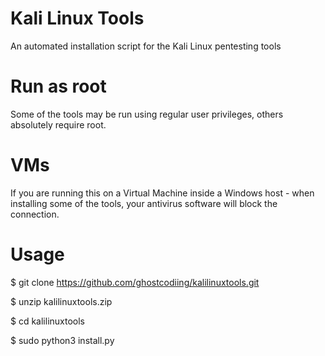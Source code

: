 # Kali Linux Tools
An automated installation script for the Kali Linux pentesting tools

# Run as root
Some of the tools may be run using regular user privileges, others absolutely require root.

# VMs
If you are running this on a Virtual Machine inside a Windows host - when installing some of the tools, your antivirus software will block the connection.

# Usage

$ git clone https://github.com/ghostcodiing/kalilinuxtools.git

$ unzip kalilinuxtools.zip

$ cd kalilinuxtools

$ sudo python3 install.py
